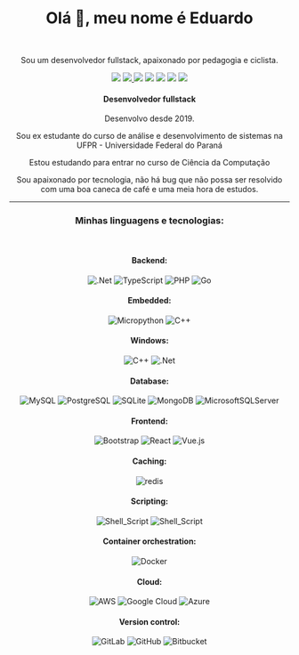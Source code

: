 <div align="center">
    <h1>Olá 👋, meu nome é Eduardo</h1>

<br>
    <p>
    Sou um desenvolvedor fullstack, apaixonado por pedagogia e ciclista.
    </p>
    <a target="_blank" href="https://api.whatsapp.com/send?phone=5541991855670&text=Ol%C3%A1%20Eduardo%2C%20vim%20pelo%20seu%20github"><img src="https://img.shields.io/badge/WHATSAPP-%2325D366.svg?&style=for-the-badge&logo=whatsapp&logoColor=white"/></a> <a target="_blank" href="https://www.linkedin.com/in/eduardomoro/"><img src="https://img.shields.io/badge/linkedin-%230077B5.svg?&style=for-the-badge&logo=linkedin&logoColor=white" /> </a> <a target="_blank" href="https://t.me/moroeduardo"> <img src="https://img.shields.io/badge/Telegram-2CA5E0?style=for-the-badge&logo=telegram&logoColor=white" /></a> <a href="mailto:eduardomoro1127@gmail.com"> <img src="https://img.shields.io/badge/Gmail-D14836?style=for-the-badge&logo=gmail&logoColor=white"></a> <a href="https://eduardo-moro.github.io/eduardo-moro/"> <img src="https://img.shields.io/badge/page-4489fc?style=for-the-badge&logo=linux&logoColor=white"></a> <a href="https://my.indeed.com/p/eduardohenriquep-hiffif5"> <img src="https://img.shields.io/badge/indeed-2e6cf0?style=for-the-badge&logo=indeed&logoColor=white"></a> <a target="_blank" href=https://www.instagram.com/duh_moro/> <img src="https://img.shields.io/badge/Instagram-%23E4405F.svg?style=for-the-badge&logo=Instagram&logoColor=white"></a> 
    <h4>
        Desenvolvedor fullstack
    </h4>
    <p> Desenvolvo desde 2019. </p>
    <p> Sou ex estudante do curso de análise e desenvolvimento de sistemas na UFPR - Universidade Federal do Paraná </p>
    <p> Estou estudando para entrar no curso de Ciência da Computação </p>
    <p> Sou apaixonado por tecnologia, não há bug que não possa ser resolvido com uma boa caneca de café e uma meia hora de estudos.</p>
    <hr>


### Minhas linguagens e tecnologias:
<br>

#### Backend:

![.Net](https://img.shields.io/badge/.NET-5C2D91?style=for-the-badge&logo=.net&logoColor=white)
![TypeScript](https://img.shields.io/badge/TypeScript-007ACC?style=for-the-badge&logo=typescript&logoColor=white)
![PHP](https://img.shields.io/badge/PHP-777BB4?style=for-the-badge&logo=php&logoColor=white)
![Go](https://img.shields.io/badge/Go-00ADD8?style=for-the-badge&logo=go&logoColor=white)<br>

#### Embedded:
![Micropython](https://img.shields.io/badge/Micropython-14354C?style=for-the-badge&logo=python&logoColor=white)
![C++](https://img.shields.io/badge/c++-%2300599C.svg?style=for-the-badge&logo=c%2B%2B&logoColor=white)

#### Windows:

![C++](https://img.shields.io/badge/c%2b%2b-%23239120.svg?style=for-the-badge&logo=c-plus-plus&logoColor=white)
![.Net](https://img.shields.io/badge/.NET-5C2D91?style=for-the-badge&logo=.net&logoColor=white)

#### Database:

![MySQL](https://img.shields.io/badge/MySQL-00000F?style=for-the-badge&logo=mysql&logoColor=white)
![PostgreSQL](https://img.shields.io/badge/PostgreSQL-316192?style=for-the-badge&logo=postgresql&logoColor=white)
![SQLite](https://img.shields.io/badge/SQLite-07405E?style=for-the-badge&logo=sqlite&logoColor=white)
![MongoDB](https://img.shields.io/badge/MongoDB-4EA94B?style=for-the-badge&logo=mongodb&logoColor=white)
![MicrosoftSQLServer](https://img.shields.io/badge/Microsoft%20SQL%20Sever-CC2927?style=for-the-badge&logo=microsoft%20sql%20server&logoColor=white)

#### Frontend:
![Bootstrap](https://img.shields.io/badge/Bootstrap-563D7C?style=for-the-badge&logo=bootstrap&logoColor=white)
![React](https://img.shields.io/badge/React-20232A?style=for-the-badge&logo=react&logoColor=61DAFB)
![Vue.js](https://img.shields.io/badge/vuejs-%2335495e.svg?style=for-the-badge&logo=vuedotjs&logoColor=%234FC08D)

#### Caching:
![redis](https://img.shields.io/badge/redis-CC0000.svg?&style=for-the-badge&logo=redis&logoColor=white)

#### Scripting:

![Shell_Script](https://img.shields.io/badge/Bash-121011?style=for-the-badge&logo=gnu-bash&logoColor=white)
![Shell_Script](https://img.shields.io/badge/Fish_Shell-121011?style=for-the-badge)

#### Container orchestration:
![Docker](https://img.shields.io/badge/Docker-2CA5E0?style=for-the-badge&logo=docker&logoColor=white)

#### Cloud:
![AWS](https://img.shields.io/badge/EC2-%23FF9900.svg?style=for-the-badge&logo=amazon-aws&logoColor=white)
![Google Cloud](https://img.shields.io/badge/GoogleCloud-%234285F4.svg?style=for-the-badge&logo=google-cloud&logoColor=white)
![Azure](https://img.shields.io/badge/Azure-%234889f4.svg?style=for-the-badge&logoColor=white)


#### Version control:
![GitLab](https://img.shields.io/badge/gitlab-%23181717.svg?style=for-the-badge&logo=gitlab&logoColor=white)
![GitHub](https://img.shields.io/badge/github-%23121011.svg?style=for-the-badge&logo=github&logoColor=white)
![Bitbucket](https://img.shields.io/badge/bitbucket-%230047B3.svg?style=for-the-badge&logo=bitbucket&logoColor=white)
    
</div>

